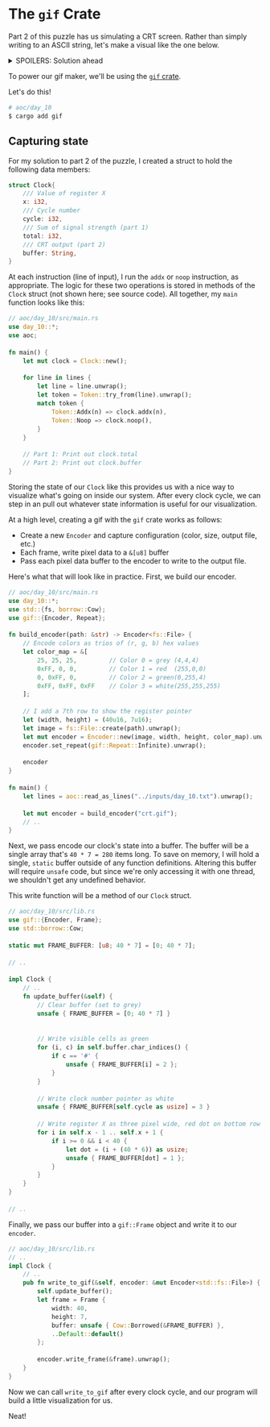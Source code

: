 # The `gif` Crate

Part 2 of this puzzle has us simulating a CRT screen. Rather than simply writing to an ASCII string, let's make a visual like the one below. 

<details><summary>SPOILERS: Solution ahead</summary>
<img src="./crt.gif" style="width:200px;"/>
</details>


To power our gif maker, we'll be using the [`gif` crate](https://crates.io/crates/gif). 

Let's do this!

```bash
# aoc/day_10
$ cargo add gif
```
## Capturing state

For my solution to part 2 of the puzzle, I created a struct to hold the following data members:

```rust
struct Clock{
    /// Value of register X
    x: i32,
    /// Cycle number
    cycle: i32,
    /// Sum of signal strength (part 1)
    total: i32,
    /// CRT output (part 2)
    buffer: String,
}
```
At each instruction (line of input), I run the `addx` or `noop` instruction, as appropriate. The logic for these two operations is stored in methods of the `Clock` struct (not shown here; see source code). All together, my `main` function looks like this:

```rust
// aoc/day_10/src/main.rs
use day_10::*;
use aoc;

fn main() {
    let mut clock = Clock::new();
    
    for line in lines {
        let line = line.unwrap();
        let token = Token::try_from(line).unwrap();
        match token {
            Token::Addx(n) => clock.addx(n),
            Token::Noop => clock.noop(),
        }
    }

    // Part 1: Print out clock.total
    // Part 2: Print out clock.buffer
}
```

Storing the state of our `Clock` like this provides us with a nice way to visualize what's going on inside our system. After every clock cycle, we can step in an pull out whatever state information is useful for our visualization.

At a high level, creating a gif with the `gif` crate works as follows:
- Create a new `Encoder` and capture configuration (color, size, output file, etc.)
- Each frame, write pixel data to a `&[u8]` buffer
- Pass each pixel data buffer to the encoder to write to the output file.

Here's what that will look like in practice. First, we build our encoder.

```rust
// aoc/day_10/src/main.rs
use day_10::*;
use std::{fs, borrow::Cow};
use gif::{Encoder, Repeat};

fn build_encoder(path: &str) -> Encoder<fs::File> {
    // Encode colors as trios of (r, g, b) hex values
    let color_map = &[
        25, 25, 25,         // Color 0 = grey (4,4,4)
        0xFF, 0, 0,         // Color 1 = red  (255,0,0)
        0, 0xFF, 0,         // Color 2 = green(0,255,4)
        0xFF, 0xFF, 0xFF    // Color 3 = white(255,255,255)
    ];

    // I add a 7th row to show the register pointer
    let (width, height) = (40u16, 7u16);
    let image = fs::File::create(path).unwrap();
    let mut encoder = Encoder::new(image, width, height, color_map).unwrap();
    encoder.set_repeat(gif::Repeat::Infinite).unwrap();

    encoder
}

fn main() {
    let lines = aoc::read_as_lines("../inputs/day_10.txt").unwrap();

    let mut encoder = build_encoder("crt.gif");
    // ..
}
```
Next, we pass encode our clock's state into a buffer. The buffer will be a single array that's `40 * 7 = 280` items long. To save on memory, I will hold a single, `static` buffer outside of any function definitions. Altering this buffer will require `unsafe` code, but since we're only accessing it with one thread, we shouldn't get any undefined behavior.

This write function will be a method of our `Clock` struct.
```rust
// aoc/day_10/src/lib.rs
use gif::{Encoder, Frame};
use std::borrow::Cow;

static mut FRAME_BUFFER: [u8; 40 * 7] = [0; 40 * 7];

// ..

impl Clock {
    // ..
    fn update_buffer(&self) {
        // Clear buffer (set to grey) 
        unsafe { FRAME_BUFFER = [0; 40 * 7] }
                

        // Write visible cells as green
        for (i, c) in self.buffer.char_indices() {
            if c == '#' {
                unsafe { FRAME_BUFFER[i] = 2 };
            }
        }

        // Write clock number pointer as white
        unsafe { FRAME_BUFFER[self.cycle as usize] = 3 }

        // Write register X as three pixel wide, red dot on bottom row
        for i in self.x - 1 .. self.x + 1 {
            if i >= 0 && i < 40 {
                let dot = (i + (40 * 6)) as usize;
                unsafe { FRAME_BUFFER[dot] = 1 };
            }
        }
    }
}

// ..

```
Finally, we pass our buffer into a `gif::Frame` object and write it to our `encoder`.
```rust
// aoc/day_10/src/lib.rs
// ..
impl Clock {
    // ..
    pub fn write_to_gif(&self, encoder: &mut Encoder<std::fs::File>) {
        self.update_buffer();
        let frame = Frame {
            width: 40,
            height: 7,
            buffer: unsafe { Cow::Borrowed(&FRAME_BUFFER) },
            ..Default::default()
        };

        encoder.write_frame(&frame).unwrap();
    }
}
```
Now we can call `write_to_gif` after every clock cycle, and our program will build a little visualization for us. 

Neat!